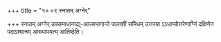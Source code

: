 +++
title = "१० ०९ स्नातम् अग्नेर्"

+++
स्नातम् अग्नेर् उपसमाधानाद्य्-आज्यभागान्ते पालाशीं समिधम् उत्तरया ऽऽधाप्योत्तरेणाग्निं दक्षिणेन पदाऽश्मानम् आस्थापयत्य् आतिष्ठेति।
